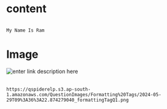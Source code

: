# content
######       
    My Name Is Ram


# Image
![enter link description here](https://qspiderelp.s3.ap-south-1.amazonaws.com/QuestionImages/Formatting%20Tags/2024-05-29T09%3A36%3A22.874279040_formattingTagQ1.png)


######
    https://qspiderelp.s3.ap-south-1.amazonaws.com/QuestionImages/Formatting%20Tags/2024-05-29T09%3A36%3A22.874279040_formattingTagQ1.png  